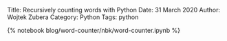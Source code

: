 Title: Recursively counting words with Python
Date: 31 March 2020
Author: Wojtek Zubera
Category: Python
Tags: python

{% notebook blog/word-counter/nbk/word-counter.ipynb %}